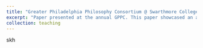 ```yaml
---
title: "Greater Philadelphia Philosophy Consortium @ Swarthmore College"
excerpt: "Paper presented at the annual GPPC. This paper showcased an argument against certain Libertarian notions of freedom and economic distribution using Michael Sandel’s 'Justice: What’s The Right Thing to Do?'"
collection: teaching
---
```


skh